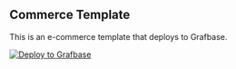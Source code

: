 ## Commerce Template

This is an e-commerce template that deploys to Grafbase.

[![Deploy to Grafbase](https://grafbase.com/button)](https://grafbase.com/new/configure?template=Commerce&source=https%3A%2F%2Fgithub.com%2Fgrafbase%2Fgrafbase%2Ftree%2Fmain%2Ftemplates%2Fcommerce)
